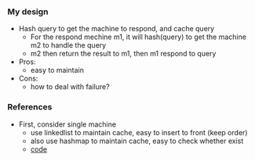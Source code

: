 

### My design
- Hash query to get the machine to respond, and cache query
  - For the respond mechine m1, it will hash(query) to get the machine m2 to handle the query
  - m2 then return the result to m1, then m1 respond to query 
- Pros:
  - easy to maintain 
- Cons:
  - how to deal with failure?
  

### References
- First, consider single machine
  - use linkedlist to maintain cache, easy to insert to front (keep order)
  - also use hashmap to maintain cache, easy to check whether exist
  - [code](./10-7.java)
